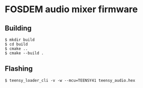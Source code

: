 # FOSDEM audio mixer firmware

## Building

```shell-session
$ mkdir build
$ cd build
$ cmake ..
$ cmake --build .
```

## Flashing

```shell-session
$ teensy_loader_cli -v -w --mcu=TEENSY41 teensy_audio.hex
```
